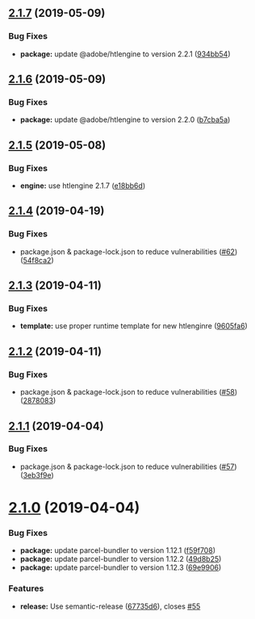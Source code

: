 ## [2.1.7](https://github.com/adobe/parcel-plugin-htl/compare/v2.1.6...v2.1.7) (2019-05-09)


### Bug Fixes

* **package:** update @adobe/htlengine to version 2.2.1 ([934bb54](https://github.com/adobe/parcel-plugin-htl/commit/934bb54))

## [2.1.6](https://github.com/adobe/parcel-plugin-htl/compare/v2.1.5...v2.1.6) (2019-05-09)


### Bug Fixes

* **package:** update @adobe/htlengine to version 2.2.0 ([b7cba5a](https://github.com/adobe/parcel-plugin-htl/commit/b7cba5a))

## [2.1.5](https://github.com/adobe/parcel-plugin-htl/compare/v2.1.4...v2.1.5) (2019-05-08)


### Bug Fixes

* **engine:** use htlengine 2.1.7 ([e18bb6d](https://github.com/adobe/parcel-plugin-htl/commit/e18bb6d))

## [2.1.4](https://github.com/adobe/parcel-plugin-htl/compare/v2.1.3...v2.1.4) (2019-04-19)


### Bug Fixes

* package.json & package-lock.json to reduce vulnerabilities ([#62](https://github.com/adobe/parcel-plugin-htl/issues/62)) ([54f8ca2](https://github.com/adobe/parcel-plugin-htl/commit/54f8ca2))

## [2.1.3](https://github.com/adobe/parcel-plugin-htl/compare/v2.1.2...v2.1.3) (2019-04-11)


### Bug Fixes

* **template:** use proper runtime template for new htlenginre ([9605fa6](https://github.com/adobe/parcel-plugin-htl/commit/9605fa6))

## [2.1.2](https://github.com/adobe/parcel-plugin-htl/compare/v2.1.1...v2.1.2) (2019-04-11)


### Bug Fixes

* package.json & package-lock.json to reduce vulnerabilities ([#58](https://github.com/adobe/parcel-plugin-htl/issues/58)) ([2878083](https://github.com/adobe/parcel-plugin-htl/commit/2878083))

## [2.1.1](https://github.com/adobe/parcel-plugin-htl/compare/v2.1.0...v2.1.1) (2019-04-04)


### Bug Fixes

* package.json & package-lock.json to reduce vulnerabilities ([#57](https://github.com/adobe/parcel-plugin-htl/issues/57)) ([3eb3f9e](https://github.com/adobe/parcel-plugin-htl/commit/3eb3f9e))

# [2.1.0](https://github.com/adobe/parcel-plugin-htl/compare/v2.0.3...v2.1.0) (2019-04-04)


### Bug Fixes

* **package:** update parcel-bundler to version 1.12.1 ([f59f708](https://github.com/adobe/parcel-plugin-htl/commit/f59f708))
* **package:** update parcel-bundler to version 1.12.2 ([49d8b25](https://github.com/adobe/parcel-plugin-htl/commit/49d8b25))
* **package:** update parcel-bundler to version 1.12.3 ([69e9906](https://github.com/adobe/parcel-plugin-htl/commit/69e9906))


### Features

* **release:** Use semantic-release ([67735d6](https://github.com/adobe/parcel-plugin-htl/commit/67735d6)), closes [#55](https://github.com/adobe/parcel-plugin-htl/issues/55)
